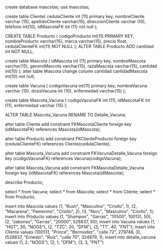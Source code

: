 create database mascotas;
use mascotas;

create table Cliente(
cedulaCliente int (11) primary key, 
nombreCliente varchar (15),
apellidoCliente varchar(15), 
direccionCliente varchar (10),
telefono int(10),
idMascotaFK int (11) not null
);

CREATE TABLE Producto (
    codigoProducto int(11) PRIMARY KEY,
    nombreProducto varchar(15),
    marca varchar(15),
    precio float, 
    cedulaClienteFK int(11) NOT NULL
);
ALTER TABLE Producto
ADD cantidad int NOT NULL;


create table Mascota (
idMascota int (11) primary key, 
nombreMascota varchar(15), 
generoMascota varchar(15),
razaMascota varchar(15), 
cantidad int(10)
);
alter table Mascota 
change column cantidad cantidadMascota int(10) not null;

create table Vacuna (
codigoVacuna int(11) primary key, 
nombreVacuna varchar (15), 
dosisVacuna int (10), 
enfermedad varchar(15)
); 

create table Mascota_Vacuna (
codigoVacunaFK int (11),
idMascotaFK int (11), 
enfermedad varchar (15)
);

ALTER TABLE Mascota_Vacuna RENAME TO Detalle_Vacuna;


alter table Cliente 
add constraint FKMascotaCliente 
foreign key (idMascotaFK)
references Mascota(idMascota);

alter table Producto 
add constraint FKClienteProducto 
foreign key (cedulaClienteFK)
references Cliente(cedulaCliente);

alter table Mascota_Vacuna 
add constraint FKVacunaDetalle_Vacuna
foreign key (codigoVacunaFK)
references Vacuna(codigoVacuna);

alter table Mascota_Vacuna 
add constraint FKMascotaDetalle_Vacuna
foreign key (idMascotaFK)
references Mascota(idMascota);

describe  Producto;

select * from Vacuna;
select * from Mascota;
select * from Cliente;
select * from Producto;

insert into Mascota values (1, "Rush", "Masculino", "Criollo", 1), (2, "Macarena", "Femenino", "Criollo", 2), (3, "Norc", "Masculino", "Criollo", 1);
insert into Producto values (1, "Shampoo", "Garras", "10500", 100131, 50), (2, "Jabonso", "Garras", "20000", 528837, 50); 
insert into Vacuna values (1, "HGT", 30, "NOGS"), (2, "TZC", 20, "DFM"), (3, "T1", 40, "FNT");
insert into Cliente values (100131, "Prince", "Bermúdez", "calle 72", 279748, 3), (528837, "Ernesto", "Ruíz", "calle 70", 324879, 1); 
insert into detalle_vacuna values (1, 2, "NOGS"), (2, 1, "DFM"), (3, 3, "FNT")
